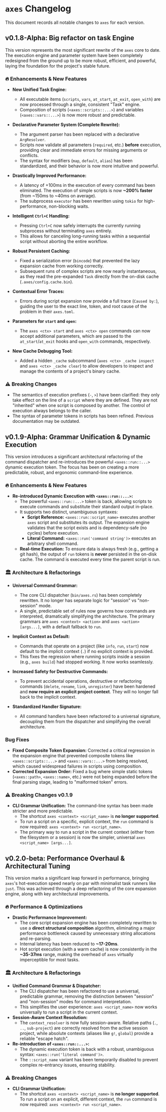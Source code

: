 # `axes` Changelog

This document records all notable changes to `axes` for each version.

## v0.1.8-Alpha: Big refactor on task Engine

This version represents the most significant rewrite of the `axes` core to date. The execution engine and parameter system have been completely redesigned from the ground up to be more robust, efficient, and powerful, laying the foundation for the project's stable future.

### 🔥 Enhancements & New Features

* **New Unified Task Engine:**
  * All executable items (`scripts`, `vars`, `at_start`, `at_exit`, `open_with`) are now processed through a single, consistent "Task" engine.
  * Composition of scripts (`<axes::scripts::...>`) and variables (`<axes::vars::...>`) is now more robust and predictable.

* **Declarative Parameter System (Complete Rewrite):**
  * The argument parser has been replaced with a declarative `ArgResolver`.
  * Scripts now validate all parameters (`required`, etc.) **before** execution, providing clear and immediate errors for missing arguments or conflicts.
  * The syntax for modifiers (`map`, `default`, `alias`) has been standardized, and their behavior is now more intuitive and powerful.

* **Drastically Improved Performance:**
  * A latency of +100ms in the execution of every command has been eliminated. The execution of simple scripts is now **~200% faster** (from ~150ms to ~40ms on average).
  * The subprocess `executor` has been rewritten using `tokio` for high-performance, non-blocking waits.

* **Intelligent `Ctrl+C` Handling:**
  * Pressing `Ctrl+C` now safely interrupts the currently running subprocess without terminating `axes` entirely.
  * This allows for canceling long-running tasks within a sequential script without aborting the entire workflow.

* **Robust Persistent Caching:**
  * Fixed a serialization error (`bincode`) that prevented the lazy expansion cache from working correctly.
  * Subsequent runs of complex scripts are now nearly instantaneous, as they read the pre-expanded `Task` directly from the on-disk cache (`.axes/config.cache.bin`).

* **Contextual Error Traces:**
  * Errors during script expansion now provide a full trace (`Caused by:`), guiding the user to the exact line, token, and root cause of the problem in their `axes.toml`.

* **Parameters for `start` and `open`:**
  * The `axes <ctx> start` and `axes <ctx> open` commands can now accept additional parameters, which are passed to the `at_start`/`at_exit` hooks and `open_with` commands, respectively.

* **New Cache Debugging Tool:**
  * Added a hidden `_cache` subcommand (`axes <ctx> _cache inspect` and `axes <ctx> _cache clear`) to allow developers to inspect and manage the contents of a project's binary cache.

### ⚠ Breaking Changes

* The semantics of execution prefixes (`-`, `>`) have been clarified: they only take effect on the line of a `script` where they are defined. They are not "inherited" when one script is composed by another. The control of execution always belongs to the caller.
* The syntax of parameter tokens in scripts has been refined. Previous documentation may be outdated.

## v0.1.9-Alpha: Grammar Unification & Dynamic Execution

This version introduces a significant architectural refactoring of the command dispatcher and re-introduces the powerful `<axes::run::...>` dynamic execution token. The focus has been on creating a more predictable, robust, and ergonomic command-line experience.

### 🔥 Enhancements & New Features

* **Re-introduced Dynamic Execution with `<axes::run::...>`:**
  * The powerful `<axes::run::...>` token is back, allowing scripts to execute commands and substitute their standard output in-place.
  * It supports two distinct, unambiguous syntaxes:
    * **Script Reference:** `<axes::run::script_name>` executes another `axes` script and substitutes its output. The expansion engine validates that the script exists and is dependency-safe (no cycles) before execution.
    * **Literal Command:** `<axes::run('command string')>` executes an arbitrary shell command.
  * **Real-time Execution:** To ensure data is always fresh (e.g., getting a git hash), the output of `run` tokens is **never** persisted in the on-disk cache. The command is executed every time the parent script is run.

### 🏛️ Architecture & Refactorings

* **Universal Command Grammar:**
  * The core CLI dispatcher (`bin/axes.rs`) has been completely rewritten. It no longer has separate logic for "session" vs "non-session" mode.
  * A single, predictable set of rules now governs how commands are interpreted, dramatically simplifying the architecture. The primary grammars are `axes <context> <action>` and `axes <action> [args...]`, with a default fallback to `run`.

* **Implicit Context as Default:**
  * Commands that operate on a project (like `info`, `run`, `start`) now default to the implicit context (`.`) if no explicit context is provided.
  * This fixes the regression where running scripts inside a session (e.g., `axes build`) had stopped working. It now works seamlessly.

* **Increased Safety for Destructive Commands:**
  * To prevent accidental operations, destructive or refactoring commands (`delete`, `rename`, `link`, `unregister`) have been hardened and **now require an explicit project context**. They will no longer fall back to the implicit context.

* **Standardized Handler Signature:**
  * All command handlers have been refactored to a universal signature, decoupling them from the dispatcher and simplifying the overall architecture.

### Bug Fixes

* **Fixed Composite Token Expansion:** Corrected a critical regression in the expansion engine that prevented composite tokens like `<axes::scripts::...>` and `<axes::vars::...>` from being resolved, which caused widespread failures in scripts using composition.
* **Corrected Expansion Order:** Fixed a bug where simple static tokens (`<axes::path>`, `<axes::name>`, etc.) were not being expanded before the final parsing stage, leading to "malformed token" errors.

### ⚠ Breaking Changes v0.1.9

* **CLI Grammar Unification:** The command-line syntax has been made stricter and more predictable.
  * The shortcut `axes <context> <script_name>` is **no longer supported**.
  * To run a script on a specific, explicit context, the `run` command is now required: `axes <context> run <script_name>`.
  * The primary way to run a script in the current context (either from the filesystem or a session) is now the simpler, universal `axes <script_name> [args...]`.

## v0.2.0-beta: Performance Overhaul & Architectural Tuning

This version marks a significant leap forward in performance, bringing `axes`'s hot-execution speed nearly on par with minimalist task runners like `just`. This was achieved through a deep refactoring of the core expansion engine, along with key architectural improvements.

### 🔥 Performance & Optimizations

* **Drastic Performance Improvement:**
  * The core script expansion engine has been completely rewritten to use a **direct structural composition** algorithm, eliminating a major performance bottleneck caused by unnecessary string allocations and re-parsing.
  * Internal latency has been reduced to **~17-20ms**.
  * Hot script execution (with a warm cache) is now consistently in the **~35-37ms** range, making the overhead of `axes` virtually imperceptible for most tasks.

### 🏛️ Architecture & Refactorings

* **Unified Command Grammar & Dispatcher:**
  * The CLI dispatcher has been refactored to use a universal, predictable grammar, removing the distinction between "session" and "non-session" modes for command interpretation.
  * This simplifies the user experience: `axes <script_name>` now works universally to run a script in the current context.
* **Session-Aware Context Resolution:**
  * The `context_resolver` is now fully session-aware. Relative paths (`.`, `..`, `sub-project`) are correctly resolved from the active session project, while absolute contexts (aliases like `g!`, `global`) provide a reliable "escape hatch".
* **Re-introduction of `<axes::run::...>`:**
  * The dynamic execution token is back with a robust, unambiguous syntax: `<axes::run('literal command')>`.
  * The `::script_name` variant has been temporarily disabled to prevent complex re-entrancy issues, ensuring stability.

### ⚠ Breaking Changes

* **CLI Grammar Unification:**
  * The shortcut `axes <context> <script_name>` is **no longer supported**. To run a script on an explicit, different context, the `run` command is now required: `axes <context> run <script_name>`.
